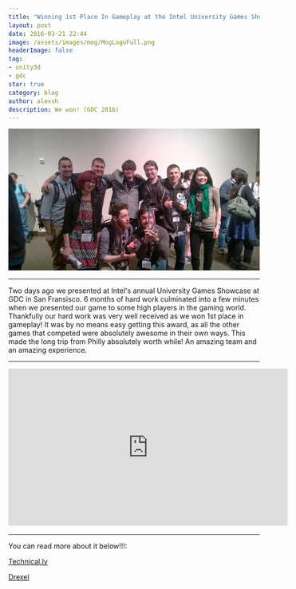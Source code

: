 ```yaml
---
title: "Winning 1st Place In Gameplay at the Intel University Games Showcase (GDC 2016)"
layout: post
date: 2016-03-21 22:44
image: /assets/images/mog/MogLogoFull.png
headerImage: false
tag:
- unity3d
- gdc
star: true
category: blog
author: alexsh
description: We won! (GDC 2016)
---
```


![Taking Home the Tropy! GDC - 2016](/assets/images/mog/gdc_winning.jpg)

---

Two days ago we presented at Intel's annual University Games Showcase at GDC in San Fransisco. 6 months of hard work culminated into a few minutes when we presented our game to some high players in the gaming world. Thankfully our hard work was very well received as we won 1st place in gameplay! It was by no means easy getting this award, as all the other games that competed were absolutely awesome in their own ways. This made the long trip from Philly absolutely worth while! An amazing team and an amazing experience.

---
<iframe width="560" height="315" src="https://www.youtube.com/embed/1d8IieR-cQI" frameborder="0" allow="autoplay; encrypted-media" allowfullscreen></iframe>

---

You can read more about it below!!!:

[Technical.ly](https://technical.ly/philly/2016/04/13/drexel-andrew-lichtsinn-intel-university-games/)

[Drexel](https://newsblog.drexel.edu/2016/03/23/student-designed-game-squeezes-out-competition-at-intel-game-developers-conference/)